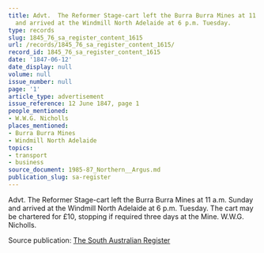 ```yaml
---
title: Advt.  The Reformer Stage-cart left the Burra Burra Mines at 11 a.m. Sunday
  and arrived at the Windmill North Adelaide at 6 p.m. Tuesday.
type: records
slug: 1845_76_sa_register_content_1615
url: /records/1845_76_sa_register_content_1615/
record_id: 1845_76_sa_register_content_1615
date: '1847-06-12'
date_display: null
volume: null
issue_number: null
page: '1'
article_type: advertisement
issue_reference: 12 June 1847, page 1
people_mentioned:
- W.W.G. Nicholls
places_mentioned:
- Burra Burra Mines
- Windmill North Adelaide
topics:
- transport
- business
source_document: 1985-87_Northern__Argus.md
publication_slug: sa-register
---
```


Advt.  The Reformer Stage-cart left the Burra Burra Mines at 11 a.m. Sunday and arrived at the Windmill North Adelaide at 6 p.m. Tuesday.  The cart may be chartered for £10, stopping if required three days at the Mine.  W.W.G. Nicholls.

Source publication: [The South Australian Register](/publications/sa-register/)
